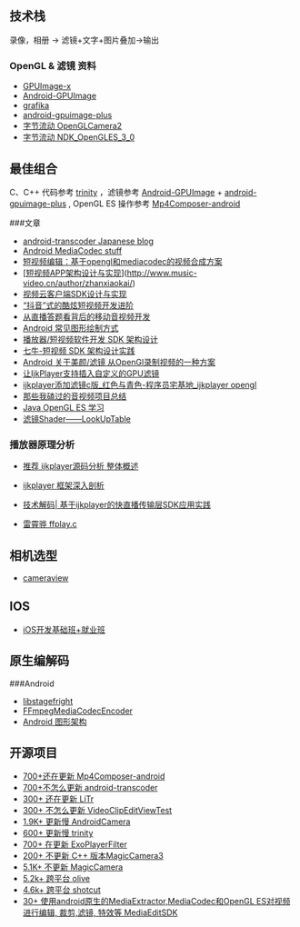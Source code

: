 ## 技术栈

录像，相册 -> 滤镜+文字+图片叠加->输出

### OpenGL & 滤镜 资料

- [GPUImage-x](https://github.com/wangyijin/GPUImage-x)
- [Android-GPUImage](https://github.com/cats-oss/android-gpuimage)
- [grafika](https://github.com/google/grafika)
- [android-gpuimage-plus](https://github.com/wysaid/android-gpuimage-plus)
- [字节流动 OpenGLCamera2](https://github.com/githubhaohao/OpenGLCamera2)
- [字节流动 NDK_OpenGLES_3_0](https://github.com/githubhaohao/NDK_OpenGLES_3_0)



## 最佳组合

C、C++ 代码参考 [trinity](https://github.com/wlanjie/trinity) ，滤镜参考 [Android-GPUImage](https://github.com/cats-oss/android-gpuimage) + [android-gpuimage-plus](https://github.com/wysaid/android-gpuimage-plus) , OpenGL ES 操作参考 [Mp4Composer-android](https://github.com/MasayukiSuda/Mp4Composer-android)



###文章

- [android-transcoder Japanese blog](http://qiita.com/yuya_presto/items/d48e29c89109b746d000)
- [Android MediaCodec stuff](http://bigflake.com/mediacodec/)
- [短视频编辑：基于opengl和mediacodec的视频合成方案](https://www.jianshu.com/p/a56505bfc15a)
- [[短视频APP架构设计与实现](http://www.music-video.cn/2018/09/13/短视频app架构设计与实现/)](http://www.music-video.cn/author/zhanxiaokai/)
- [视频云客户端SDK设计与实现](http://www.music-video.cn/2018/05/22/%e8%a7%86%e9%a2%91%e4%ba%91%e5%ae%a2%e6%88%b7%e7%ab%afsdk%e8%ae%be%e8%ae%a1%e4%b8%8e%e5%ae%9e%e7%8e%b0/)
- [“抖音”式的酷炫短视频开发进阶](http://www.music-video.cn/2018/05/22/228/)
- [从直播答题看背后的移动音视频开发](http://www.music-video.cn/2018/05/22/%e4%bb%8e%e7%9b%b4%e6%92%ad%e7%ad%94%e9%a2%98%e7%9c%8b%e8%83%8c%e5%90%8e%e7%9a%84%e7%a7%bb%e5%8a%a8%e9%9f%b3%e8%a7%86%e9%a2%91%e5%bc%80%e5%8f%91/)
- [Android 常见图形绘制方式](https://mp.weixin.qq.com/s/D9wSXbt2SVUxivWxj2bDRw)
- [播放器/短视频软件开发 SDK 架构设计](http://www.cxyzjd.com/article/q3557873521/107815051)
- [七牛-短视频 SDK 架构设计实践](https://blog.csdn.net/dev_csdn/article/details/78683826)
- [Android 关于美颜/滤镜 从OpenGl录制视频的一种方案](https://www.jianshu.com/p/12f06da0a4ec)
- [让IjkPlayer支持插入自定义的GPU滤镜](https://cloud.tencent.com/developer/article/1435819)
- [ijkplayer添加滤镜c版_红色与青色-程序员宅基地_ijkplayer opengl](http://www.cxyzjd.com/article/u010302327/79205429)
- [那些我磕过的音视频项目总结](https://www.jianshu.com/p/e74970e85aa7)
- [Java OpenGL ES 学习](https://blog.csdn.net/junzia/category_6462864.html)
- [滤镜Shader——LookUpTable](https://hello-david.github.io/archives/f116047e.html)

### 播放器原理分析

- [推荐 ijkplayer源码分析 整体概述](https://bbs.huaweicloud.com/blogs/238919)

- [ijkplayer 框架深入剖析](https://mp.weixin.qq.com/s/rmED-jawbo_YeoNuE1AYNw)

- [技术解码| 基于ijkplayer的快直播传输层SDK应用实践](https://mp.weixin.qq.com/s/f3ct29ydzAjdJ1fIdOmHmQ)
- [雷霄骅 ffplay.c](https://blog.csdn.net/leixiaohua1020/article/details/39762143)

## 相机选型

- [cameraview](https://github.com/google/cameraview)

## IOS

- [iOS开发基础班+就业班](https://www.bilibili.com/video/BV1NJ411T78u?from=search&seid=2858206329815534665)

## 原生编解码

###Android

- [libstagefright](https://android.googlesource.com/platform/frameworks/av/+/lollipop-release/media/libstagefright)
- [FFmpegMediaCodecEncoder](https://github.com/huxin9118/FFmpegEncoder)
- [Android 图形架构](https://www.jianshu.com/p/41b4533f78bf)

## 开源项目

- [700+还在更新 Mp4Composer-android](https://github.com/MasayukiSuda/Mp4Composer-android)
- [700+不怎么更新 android-transcoder](https://github.com/ypresto/android-transcoder)
- [300+ 还在更新 LiTr](https://github.com/linkedin/LiTr)
- [300+ 不怎么更新 VideoClipEditViewTest](https://github.com/shaopx/VideoClipEditViewTest)
- [1.9K+ 更新慢 AndroidCamera](https://github.com/aserbao/AndroidCamera)
- [600+ 更新慢 trinity](https://github.com/wlanjie/trinity)
- [700+ 在更新 ExoPlayerFilter](https://github.com/MasayukiSuda/ExoPlayerFilter)
- [200+ 不更新 C++ 版本MagicCamera3](https://github.com/cangwang/MagicCamera3)
- [5.1K+ 不更新 MagicCamera](https://github.com/wuhaoyu1990/MagicCamera)
- [5.2k+ 跨平台 olive](https://github.com/olive-editor/olive)
- [4.6k+ 跨平台 shotcut](https://github.com/mltframework/shotcut)
- [30+ 使用android原生的MediaExtractor,MediaCodec和OpenGL ES对视频进行编辑, 裁剪,滤镜, 特效等 MediaEditSDK](https://github.com/JeffMony/MediaEditSDK)

